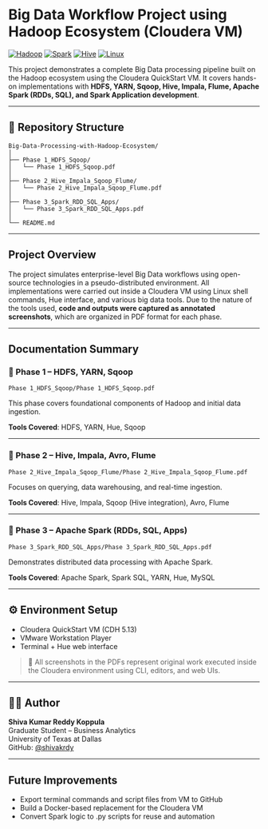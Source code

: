# Big Data Workflow Project using Hadoop Ecosystem (Cloudera VM)

[![Hadoop](https://img.shields.io/badge/Hadoop-Ecosystem-yellow?logo=apache)](https://hadoop.apache.org/)
[![Spark](https://img.shields.io/badge/Spark-Big%20Data-orange?logo=apache-spark)](https://spark.apache.org/)
[![Hive](https://img.shields.io/badge/Hive-SQL-green?logo=apache-hive)](https://hive.apache.org/)
[![Linux](https://img.shields.io/badge/Linux-CLI-grey?logo=linux)](https://ubuntu.com/)

This project demonstrates a complete Big Data processing pipeline built on the Hadoop ecosystem using the Cloudera QuickStart VM. It covers hands-on implementations with **HDFS, YARN, Sqoop, Hive, Impala, Flume, Apache Spark (RDDs, SQL), and Spark Application development**.

---

## 📁 Repository Structure

```
Big-Data-Processing-with-Hadoop-Ecosystem/
│
├── Phase 1_HDFS_Sqoop/
│   └── Phase 1_HDFS_Sqoop.pdf
│
├── Phase 2_Hive_Impala_Sqoop_Flume/
│   └── Phase 2_Hive_Impala_Sqoop_Flume.pdf
│
├── Phase 3_Spark_RDD_SQL_Apps/
│   └── Phase 3_Spark_RDD_SQL_Apps.pdf
│
└── README.md
```

---

## Project Overview

The project simulates enterprise-level Big Data workflows using open-source technologies in a pseudo-distributed environment. All implementations were carried out inside a Cloudera VM using Linux shell commands, Hue interface, and various big data tools. Due to the nature of the tools used, **code and outputs were captured as annotated screenshots**, which are organized in PDF format for each phase.

---

## Documentation Summary

### 📘 Phase 1 – HDFS, YARN, Sqoop
`Phase 1_HDFS_Sqoop/Phase 1_HDFS_Sqoop.pdf`

This phase covers foundational components of Hadoop and initial data ingestion.

**Tools Covered**: HDFS, YARN, Hue, Sqoop

---

### 📘 Phase 2 – Hive, Impala, Avro, Flume
`Phase 2_Hive_Impala_Sqoop_Flume/Phase 2_Hive_Impala_Sqoop_Flume.pdf`

Focuses on querying, data warehousing, and real-time ingestion.

**Tools Covered**: Hive, Impala, Sqoop (Hive integration), Avro, Flume

---

### 📘 Phase 3 – Apache Spark (RDDs, SQL, Apps)
`Phase 3_Spark_RDD_SQL_Apps/Phase 3_Spark_RDD_SQL_Apps.pdf`

Demonstrates distributed data processing with Apache Spark.

**Tools Covered**: Apache Spark, Spark SQL, YARN, Hue, MySQL

---

## ⚙️ Environment Setup

- Cloudera QuickStart VM (CDH 5.13)
- VMware Workstation Player
- Terminal + Hue web interface

> 📝 All screenshots in the PDFs represent original work executed inside the Cloudera environment using CLI, editors, and web UIs.

---

## 🙋‍♂️ Author

**Shiva Kumar Reddy Koppula**  
Graduate Student – Business Analytics  
University of Texas at Dallas  
GitHub: [@shivakrdy](https://github.com/shivakrdy)

---

## Future Improvements

- Export terminal commands and script files from VM to GitHub
- Build a Docker-based replacement for the Cloudera VM
- Convert Spark logic to .py scripts for reuse and automation
